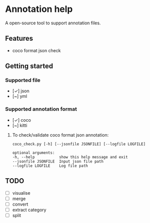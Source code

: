 # Annotation help

A open-source tool to support annotation files.

## Features
- coco format json check

## Getting started

### Supported file
- [&check;] json
- [~] yml

### Supported annotation format
- [&check;] coco
- [~] kitti

1. To check/validate coco format json annotation:
    ~~~
    coco_check.py [-h] [--jsonfile JSONFILE] [--logfile LOGFILE]

    optional arguments:
    -h, --help           show this help message and exit
    --jsonfile JSONFILE  Input json file path
    --logfile LOGFILE    Log file path
    ~~~

## TODO
- [ ] visualise
- [ ] merge
- [ ] convert
- [ ] extract category
- [ ] split